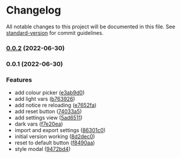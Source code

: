 # Changelog

All notable changes to this project will be documented in this file. See [standard-version](https://github.com/conventional-changelog/standard-version) for commit guidelines.

### [0.0.2](https://github.com/kometenstaub/obsidian-color-schemes/compare/0.0.1...0.0.2) (2022-06-30)

### 0.0.1 (2022-06-30)


### Features

* add colour picker ([e3ab9d0](https://github.com/kometenstaub/obsidian-color-schemes/commit/e3ab9d0fcfdd3ecbe4aae80650fca43d1dbe959c))
* add light vars ([b763926](https://github.com/kometenstaub/obsidian-color-schemes/commit/b763926d41dbe06a8d34355f09b67846f4d4aef1))
* add notice re reloading ([e7652fa](https://github.com/kometenstaub/obsidian-color-schemes/commit/e7652fa8c207bf7eca3872e2c967245138a3b983))
* add reset button ([74033a5](https://github.com/kometenstaub/obsidian-color-schemes/commit/74033a55d96861c2139ba126af1e8d25c1e11f99))
* add settings view ([5ad6511](https://github.com/kometenstaub/obsidian-color-schemes/commit/5ad651144a4438edbe7124585a23193879421d3c))
* dark vars ([f7e20ea](https://github.com/kometenstaub/obsidian-color-schemes/commit/f7e20ea1fd1c6a7a9994cc14944ecc18aa1736ce))
* import and export settings ([86301c0](https://github.com/kometenstaub/obsidian-color-schemes/commit/86301c03a6d2d6691ae1aa11ece120c503cef667))
* initial version working ([8d2dec0](https://github.com/kometenstaub/obsidian-color-schemes/commit/8d2dec081c5700a737a4057e07d094e186ee5767))
* reset to default button ([f8490aa](https://github.com/kometenstaub/obsidian-color-schemes/commit/f8490aa6406698fafa96fc3286a2febc392db008))
* style modal ([9472bd4](https://github.com/kometenstaub/obsidian-color-schemes/commit/9472bd4efc65cea2888890efa383a568d0337ca9))

